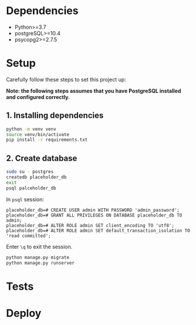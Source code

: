 # Dependencies
* Python>=3.7
* postgreSQL>=10.4
* psycopg2>=2.7.5


# Setup
Carefully follow these steps to set this project up:

**Note: the following steps assumes that you have PostgreSQL installed and
configured correctly.**

## 1. Installing dependencies
```sh
python -m venv venv
source venv/bin/activate
pip install -r requirements.txt
```

## 2. Create database
```sh
sudo su - postgres
createdb placeholder_db
exit
psql palceholder_db
```
In `psql` session:
```
placeholder_db=# CREATE USER admin WITH PASSWORD 'admin_password';
placeholder_db=# GRANT ALL PRIVILEGES ON DATABASE placeholder_db TO admin;
placeholder_db=# ALTER ROLE admin SET client_encoding TO 'utf8';
placeholder_db=# ALTER ROLE admin SET default_transaction_isolation TO 'read committed';
```
Enter `\q` to exit the session.
```sh
python manage.py migrate
python manage.py runserver
```

# Tests

# Deploy

